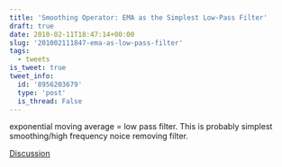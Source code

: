 ```yaml
---
title: 'Smoothing Operator: EMA as the Simplest Low-Pass Filter'
draft: true
date: 2010-02-11T18:47:14+00:00
slug: '201002111847-ema-as-low-pass-filter'
tags:
  - tweets
is_tweet: true
tweet_info:
  id: '8956203679'
  type: 'post'
  is_thread: False
---
```




exponential moving average = low pass filter. This is probably simplest smoothing/high frequency noice removing filter.

[Discussion](https://x.com/sytelus/status/8956203679)
